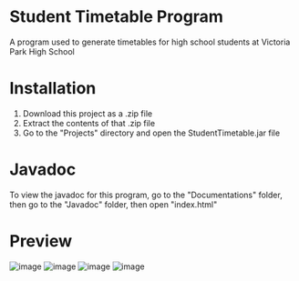 # Student Timetable Program
A program used to generate timetables for high school students at Victoria Park High School


# Installation
1. Download this project as a .zip file
2. Extract the contents of that .zip file
3. Go to the "Projects" directory and open the StudentTimetable.jar file

# Javadoc
To view the javadoc for this program, go to the "Documentations" folder, then go to the "Javadoc" folder, then open "index.html"

# Preview
![image](https://user-images.githubusercontent.com/32133198/189811549-cb016020-6578-4d01-a6e2-9179ab5b8bb2.png)
![image](https://user-images.githubusercontent.com/32133198/189812050-3a0dc127-3ba7-409d-acbb-b194c2ce8486.png)
![image](https://user-images.githubusercontent.com/32133198/189813067-2ddbe650-f8a1-4682-85ef-9550306da642.png)
![image](https://user-images.githubusercontent.com/32133198/189813161-54c3d667-710a-47f8-9b0e-125691c2b207.png)
